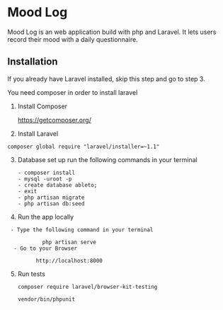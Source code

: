 Mood Log
========

Mood Log is an web application build with php and Laravel. It lets users record their mood with a daily questionnaire.


Installation
------------
If you already have Laravel installed, skip this step and go to step 3.

You need composer in order to install laravel
1) Install Composer

      https://getcomposer.org/


  2) Install Laravel

    composer global require "laravel/installer=~1.1"
 3) Database set up
     run the following commands in your terminal

        - composer install
        - mysql -uroot -p
        - create database ableto;
        - exit
        - php artisan migrate
        - php artisan db:seed

  4)   Run the app locally

     - Type the following command in your terminal

               php artisan serve
      - Go to your Browser

             http://localhost:8000



  5) Run tests

         composer require laravel/browser-kit-testing

         vendor/bin/phpunit
